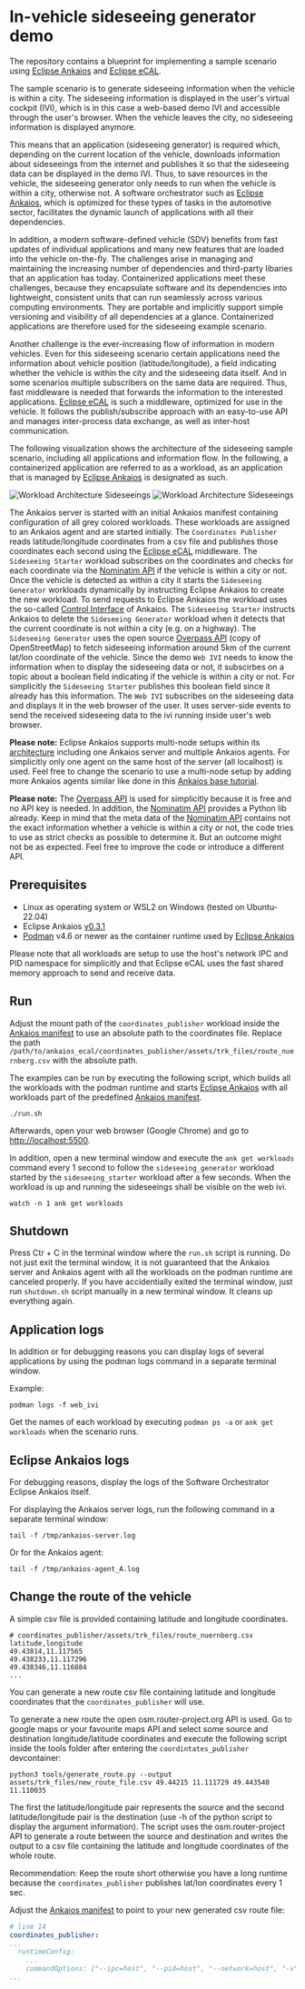 # In-vehicle sideseeing generator demo

The repository contains a blueprint for implementing a sample scenario using [Eclipse Ankaios](https://eclipse-ankaios.github.io/ankaios/0.3/) and [Eclipse eCAL](https://eclipse-ecal.github.io/ecal/).

The sample scenario is to generate sideseeing information when the vehicle is within a city. The sideseeing information is displayed in the user's virtual cockpit (IVI), which is in this case a web-based demo IVI and accessible through the user's browser. When the vehicle leaves the city, no sideseeing information is displayed anymore.

This means that an application (sideseeing generator) is required which, depending on the current location of the vehicle, downloads information about sideseeings from the internet and publishes it so that the sideseeing data can be displayed in the demo IVI. Thus, to save resources in the vehicle, the sideseeing generator only needs to run when the vehicle is within a city, otherwise not. A software orchestrator such as [Eclipse Ankaios](https://eclipse-ankaios.github.io/ankaios/0.3/), which is optimized for these types of tasks in the automotive sector, facilitates the dynamic launch of applications with all their dependencies.

In addition, a modern software-defined vehicle (SDV) benefits from fast updates of individual applications and many new features that are loaded into the vehicle on-the-fly. The challenges arise in managing and maintaining the increasing number of dependencies and third-party libaries that an application has today. Containerized applications meet these challenges, because they encapsulate software and its dependencies into lightweight, consistent units that can run seamlessly across various computing environments. They are portable and implicitly support simple versioning and visibility of all dependencies at a glance. Containerized applications are therefore used for the sideseeing example scenario.

Another challenge is the ever-increasing flow of information in modern vehicles. Even for this sideseeing scenario certain applications need the information about vehicle position (latitude/longitude), a field indicating whether the vehicle is within the city and the sideseeing data itself. And in some scenarios multiple subscribers on the same data are required. Thus, fast middleware is needed that forwards the information to the interested applications. [Eclipse eCAL](https://eclipse-ecal.github.io/ecal/) is such a middleware, optimized for use in the vehicle. It follows the publish/subscribe approach with an easy-to-use API and manages inter-process data exchange, as well as inter-host communication. 

The following visualization shows the architecture of the sideseeing sample scenario, including all applications and information flow. In the following, a containerized application are referred to as a workload, as an application that is managed by [Eclipse Ankaios](https://eclipse-ankaios.github.io/ankaios/0.3/) is designated as such.

![Workload Architecture Sideseeings](assets/scenario_light_mode.drawio.svg#gh-light-mode-only)
![Workload Architecture Sideseeings](assets/scenario_dark_mode.drawio.svg#gh-dark-mode-only)

The Ankaios server is started with an initial Ankaios manifest containing configuration of all grey colored workloads. These workloads are assigned to an Ankaios agent and are started initially. The `Coordinates Publisher` reads latitude/longitude coordinates from a csv file and publishes those coordinates each second using the [Eclipse eCAL](https://eclipse-ecal.github.io/ecal/) middleware. The `Sideseeing Starter` workload subscribes on the coordinates and checks for each coordinate via the [Nominatim API](https://nominatim.org/release-docs/develop/) if the vehicle is within a city or not. Once the vehicle is detected as within a city it starts the `Sideseeing Generator` workloads dynamically by instructing Eclipse Ankaios to create the new workload. To send requests to Eclipse Ankaios the workload uses the so-called [Control Interface](https://eclipse-ankaios.github.io/ankaios/0.3/reference/control-interface/) of Ankaios. The `Sideseeing Starter` instructs Ankaios to delete the `Sideseeing Generator` workload when it detects that the current coordinate is not within a city (e.g. on a highway). The `Sideseeing Generator` uses the open source [Overpass API](https://dev.overpass-api.de/overpass-doc/en/preface/preface.html) (copy of OpenStreetMap) to fetch sideseeing information around 5km of the current lat/lon coordinate of the vehicle. Since the demo `Web IVI` needs to know the information when to display the sideseeing data or not, it subscirbes on a topic about a boolean field indicating if the vehicle is within a city or not. For simplicitly the `Sideseeing Starter` publishes this boolean field since it already has this information. The `Web IVI` subscribes on the sideseeing data and displays it in the web browser of the user. It uses server-side events to send the received sideseeing data to the ivi running inside user's web browser.

**Please note:** Eclipse Ankaios supports multi-node setups within its [architecture](https://eclipse-ankaios.github.io/ankaios/0.3/architecture/) including one Ankaios server and multiple Ankaios agents. For simplicitly only one agent on the same host of the server (all localhost) is used. Feel free to change the scenario to use a multi-node setup by adding more Ankaios agents similar like done in this [Ankaios base tutorial](https://eclipse-ankaios.github.io/ankaios/0.3/usage/tutorial-vehicle-signals/).

**Please note:** The [Overpass API](https://dev.overpass-api.de/overpass-doc/en/preface/preface.html) is used for simplicitly because it is free and no API key is needed. In addition, the [Nominatim API](https://nominatim.org/release-docs/develop/) provides a Python lib already. Keep in mind that the meta data of the [Nominatim API](https://nominatim.org/release-docs/develop/) contains not the exact information whether a vehicle is within a city or not, the code tries to use as strict checks as possible to determine it. But an outcome might not be as expected. Feel free to improve the code or introduce a different API.

## Prerequisites

- Linux as operating system or WSL2 on Windows (tested on Ubuntu-22.04)
- Eclipse Ankaios [v0.3.1](https://eclipse-ankaios.github.io/ankaios/0.3/usage/installation/)
- [Podman](https://podman.io/docs/installation) v4.6 or newer as the container runtime used by [Eclipse Ankaios](https://eclipse-ankaios.github.io/ankaios/0.3/)

Please note that all workloads are setup to use the host's network IPC and PID namespace for simplicitly and that Eclipse eCAL uses the fast shared memory approach to send and receive data.

## Run

Adjust the mount path of the `coordinates_publisher` workload inside the [Ankaios manifest](config/startConfig.yaml) to use an absolute path to the coordinates file. Replace the path `/path/to/ankaios_ecal/coordinates_publisher/assets/trk_files/route_nuernberg.csv` with the absolute path.

The examples can be run by executing the following script, which builds all the workloads with the podman runtime and starts [Eclipse Ankaios](https://eclipse-ankaios.github.io/ankaios/0.3/) with all workloads part of the predefined [Ankaios manifest](config/startConfig.yaml).

```shell
./run.sh
```

Afterwards, open your web browser (Google Chrome) and go to [http://localhost:5500](http://localhost:5500).

In addition, open a new terminal window and execute the `ank get workloads` command every 1 second to follow the `sideseeing_generator` workload started by the `sideseeing_starter` workload after a few seconds. When the workload is up and running the sideseeings shall be visible on the web ivi.

```shell
watch -n 1 ank get workloads
```

## Shutdown

Press Ctr + C in the terminal window where the `run.sh` script is running. Do not just exit the terminal window, it is not guaranteed that the Ankaios server and Ankaios agent with all the workloads on the podman runtime are canceled properly. If you have accidentially exited the terminal window, just run `shutdown.sh` script manually in a new terminal window. It cleans up everything again.

## Application logs

In addition or for debugging reasons you can display logs of several applications by using the podman logs command in a separate terminal window.

Example:

```shell
podman logs -f web_ivi
```

Get the names of each workload by executing `podman ps -a` or `ank get workloads` when the scenario runs.

## Eclipse Ankaios logs

For debugging reasons, display the logs of the Software Orchestrator Eclipse Ankaios itself.

For displaying the Ankaios server logs, run the following command in a separate terminal window:

```shell
tail -f /tmp/ankaios-server.log
```

Or for the Ankaios agent:

```shell
tail -f /tmp/ankaios-agent_A.log
```

## Change the route of the vehicle

A simple csv file is provided containing latitude and longitude coordinates.

```shell
# coordinates_publisher/assets/trk_files/route_nuernberg.csv
latitude,longitude
49.43814,11.117565
49.438233,11.117296
49.438346,11.116884
...
```

You can generate a new route csv file containing latitude and longitude coordinates that the `coordinates_publisher` will use.

To generate a new route the open osm.router-project.org API is used. Go to google maps or your favourite maps API and select some source and destination longitude/latitude coordinates and execute the following script inside the tools folder after entering the `coordintates_publisher` devcontainer:

```shell
python3 tools/generate_route.py --output assets/trk_files/new_route_file.csv 49.44215 11.111729 49.443540 11.110035
```

The first the latitude/longitude pair represents the source and the second latitude/longitude pair is the destination (use -h of the python script to display the argument information). The script uses the osm.router-project API to generate a route between the source and destination and writes the output to a csv file containing the latitude and longitude coordinates of the whole route.

Recommendation: Keep the route short otherwise you have a long runtime because the `coordinates_publisher` publishes lat/lon coordinates every 1 sec.

Adjust the [Ankaios manifest](config/startConfig.yaml) to point to your new generated csv route file:

```yaml
# line 14
coordinates_publisher:
...
  runtimeConfig:
    ...
    commandOptions: ["--ipc=host", "--pid=host", "--network=host", "-v", "/path/to/coordinates_publisher/assets/trk_files/<new_trk_file>.csv:/trk_files/trk.csv", "--name", "coordinates_publisher"]
...
```
